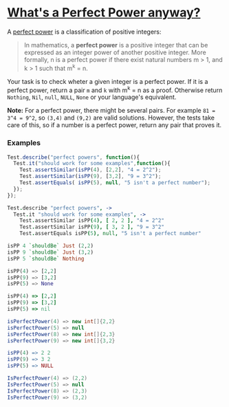 # [What's a Perfect Power  anyway?](https://www.codewars.com/kata/54d4c8b08776e4ad92000835)

A [perfect power](https://en.wikipedia.org/wiki/Perfect_power) is a classification of positive integers:

> In mathematics, a **perfect power** is a positive integer that can be expressed as an integer power of another positive integer. More formally, n is a perfect power if there exist natural numbers m > 1, and k > 1 such that m<sup>k</sup> = n.

Your task is to check wheter a given integer is a perfect power. If it is a perfect power, return a pair `m` and `k` with m<sup>k</sup> = n as a proof. Otherwise return `Nothing`, `Nil`, `null`, `NULL`, `None` or your language's equivalent.

**Note:** For a perfect power, there might be several pairs. For example `81 = 3^4 = 9^2`, so `(3,4)` and `(9,2)` are valid solutions. However, the tests take care of this, so if a number is a perfect power, return any pair that proves it.

### Examples
```javascript
Test.describe("perfect powers", function(){
  Test.it("should work for some examples",function(){
    Test.assertSimilar(isPP(4), [2,2], "4 = 2^2");
    Test.assertSimilar(isPP(9), [3,2], "9 = 3^2");
    Test.assertEquals( isPP(5), null, "5 isn't a perfect number");
  });
});
```
```coffeescript
Test.describe "perfect powers", ->
  Test.it "should work for some examples", ->
    Test.assertSimilar isPP(4), [ 2, 2 ], "4 = 2^2"
    Test.assertSimilar isPP(9), [ 3, 2 ], "9 = 3^2"
    Test.assertEquals isPP(5), null, "5 isn't a perfect number"
```
```haskell
isPP 4 `shouldBe` Just (2,2)
isPP 9 `shouldBe` Just (3,2)
isPP 5 `shouldBe` Nothing
```
```python
isPP(4) => [2,2]
isPP(9) => [3,2]
isPP(5) => None
```
```ruby
isPP(4) => [2,2]
isPP(9) => [3,2]
isPP(5) => nil
```
```java
isPerfectPower(4) => new int[]{2,2}
isPerfectPower(5) => null
isPerfectPower(8) => new int[]{2,3}
isPerfectPower(9) => new int[]{3,2}
```
```r
isPP(4) => 2 2
isPP(9) => 3 2
isPP(5) => NULL
```
```csharp
IsPerfectPower(4) => (2,2)
IsPerfectPower(5) => null
IsPerfectPower(8) => (2,3)
IsPerfectPower(9) => (3,2)
```
